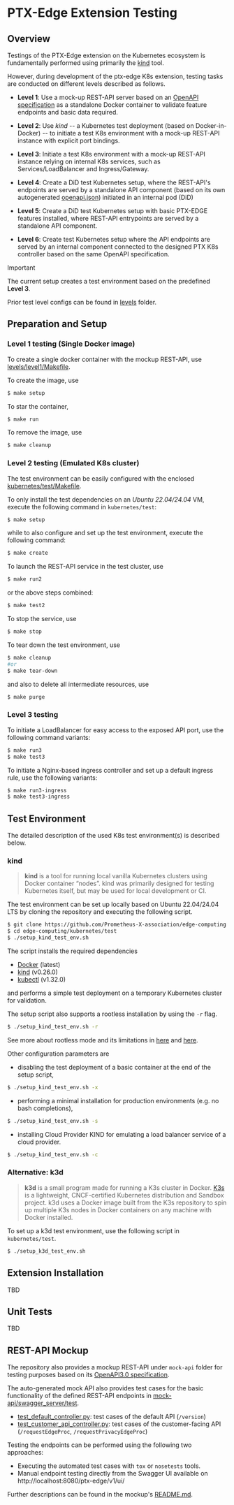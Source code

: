 # PTX-Edge Extension Testing

## Overview

Testings of the PTX-Edge extension on the Kubernetes ecosystem is
fundamentally performed using primarily the [kind](https://kind.sigs.k8s.io/) tool.

However, during development of the ptx-edge K8s extension, testing tasks are conducted
on different levels described as follows.

- **Level 1**: Use a mock-up REST-API server based on an
               [OpenAPI specification](mock-api/swagger_server/swagger/swagger.yaml) 
               as a standalone Docker container to validate feature endpoints and
               basic data required.

- **Level 2**: Use *kind* -- a Kubernetes test deployment (based on Docker-in-Docker)
               -- to initiate a test K8s environment with a mock-up REST-API instance
               with explicit port bindings.

- **Level 3**: Initiate a test K8s environment with a mock-up REST-API instance relying on
               internal K8s services, such as Services/LoadBalancer and Ingress/Gateway.

- **Level 4**: Create a DiD test Kubernetes setup, where the REST-API's endpoints
               are served by a standalone API component (based on its own autogenerated
               [openapi.json](../src/rest-api/spec/openapi.yaml)) initiated in an internal
               pod (DiD)

- **Level 5**: Create a DiD test Kubernetes setup with basic PTX-EDGE features installed,
               where REST-API entrypoints are served by a standalone API component.

- **Level 6**: Create test Kubernetes setup where the API endpoints are served by an internal
               component connected to the designed PTX K8s controller based on the same
               OpenAPI specification.

> [!IMPORTANT]
>
> The current setup creates a test environment based on the predefined **Level 3**.

Prior test level configs can be found in [levels](levels) folder.

## Preparation and Setup

### Level 1 testing (Single Docker image)

To create a single docker container with the mockup REST-API,
use [levels/level1/Makefile](levels/level1/Makefile).

To create the image, use
```bash
$ make setup
```

To star the container,
```bash
$ make run
```

To remove the image, use
```bash
$ make cleanup
```

### Level 2 testing (Emulated K8s cluster)

The test environment can be easily configured with the enclosed
[kubernetes/test/Makefile](Makefile).

To only install the test dependencies on an *Ubuntu 22.04/24.04* VM,
execute the following command in `kubernetes/test`:
```bash
$ make setup
```
while to also configure and set up the test environment, execute the following command:
```bash
$ make create
```

To launch the REST-API service in the test cluster, use
```bash
$ make run2
```
or the above steps combined:
```bash
$ make test2
```

To stop the service, use
```bash
$ make stop
```

To tear down the test environment, use
```bash
$ make cleanup
#or
$ make tear-down
```
and also to delete all intermediate resources, use
```bash
$ make purge
```
### Level 3 testing

To initiate a LoadBalancer for easy access to the exposed API port, use the following command variants:
```bash
$ make run3
$ make test3
```
To initiate a Nginx-based ingress controller and set up a default ingress rule, use the following variants:
```bash
$ make run3-ingress
$ make test3-ingress
```

## Test Environment

The detailed description of the used K8s test environment(s) is described below.

### kind

> **kind** is a tool for running local vanilla Kubernetes clusters using Docker
> container “nodes”.
> kind was primarily designed for testing Kubernetes itself, but may be used for
> local development or CI.

The test environment can be set up locally based on Ubuntu 22.04/24.04 LTS by
cloning the repository and executing the following script.
```bash
$ git clone https://github.com/Prometheus-X-association/edge-computing.git
$ cd edge-computing/kubernetes/test
$ ./setup_kind_test_env.sh
```

The script installs the required dependencies
- [Docker](https://get.docker.com/) (latest)
- [kind](https://github.com/kubernetes-sigs/kind/releases/tag/v0.24.0) (v0.26.0)
- [kubectl](https://github.com/kubernetes/kubectl/releases/tag/v0.31.0) (v1.32.0)

and performs a simple test deployment on a temporary Kubernetes
cluster for validation.

The setup script also supports a rootless installation by using
the `-r` flag.
```bash
$ ./setup_kind_test_env.sh -r
```
See more about rootless mode and its limitations in
[here](https://docs.docker.com/engine/security/rootless/)
and [here](https://kind.sigs.k8s.io/docs/user/rootless/).

Other configuration parameters are

- disabling the test deployment of a basic container at the end of the setup script,
```bash
$ ./setup_kind_test_env.sh -x
```
- performing a minimal installation for production environments (e.g. no bash completions),
```bash
$ ./setup_kind_test_env.sh -s
```
- installing Cloud Provider KIND for emulating a load balancer service of a cloud provider.
```bash
$ ./setup_kind_test_env.sh -c
```

### Alternative: k3d

> **k3d** is a small program made for running a K3s cluster in Docker.
> [K3s](https://k3s.io/) is a lightweight, CNCF-certified Kubernetes distribution and
> Sandbox project.
> k3d uses a Docker image built from the K3s repository to spin up multiple K3s nodes
> in Docker containers on any machine with Docker installed. 

To set up a k3d test environment, use the following script in `kubernetes/test`.
```bash
$ ./setup_k3d_test_env.sh
```

## Extension Installation

TBD

## Unit Tests

TBD

## REST-API Mockup

The repository also provides a mockup REST-API under `mock-api` folder
for testing purposes based on its 
[OpenAPI3.0 specification](mock-api/swagger_server/swagger/swagger.yaml).

The auto-generated mock API also provides test cases for the basic functionality
of the defined REST-API endpoints in [mock-api/swagger_server/test](mock-api/swagger_server/test).
- [test_default_controller.py](mock-api/swagger_server/test/test_default_controller.py):
  test cases of the default API (`/version`)
- [test_customer_api_controller.py](mock-api/swagger_server/test/test_customer_api_controller.py):
  test cases of the customer-facing API (`/requestEdgeProc`, `/requestPrivacyEdgeProc`)

Testing the endpoints can be performed using the following two approaches:

- Executing the automated test cases with ``tox`` or ``nosetests`` tools.
- Manual endpoint testing directly from the Swagger UI available on
 http://localhost:8080/ptx-edge/v1/ui/

Further descriptions can be found in the mockup's [README.md](mock-api/README.md).
